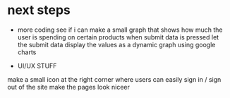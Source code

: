 # next steps

- more coding
see if i can make a small graph that shows how much the user is spending on certain products 
when submit data is pressed let the submit data display the values as a dynamic graph using google charts


 - UI/UX STUFF

make a small icon at the right corner where users can easily sign in / sign out of the site
make the pages look niceer